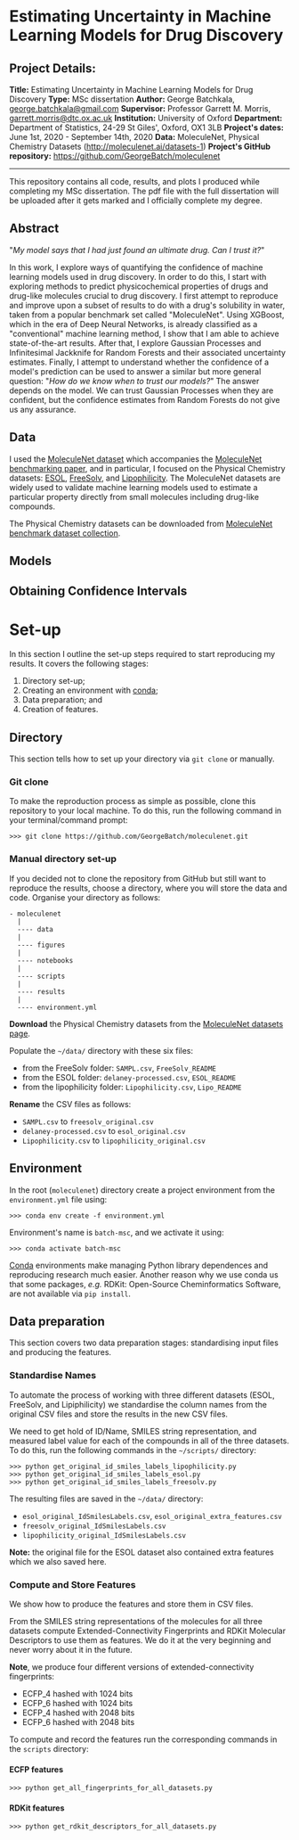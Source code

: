 # Estimating Uncertainty in Machine Learning Models for Drug Discovery

## Project Details:
**Title:** Estimating Uncertainty in Machine Learning Models for Drug Discovery
**Type:** MSc dissertation
**Author:** George Batchkala, george.batchkala@gmail.com
**Supervisor:** Professor Garrett M. Morris, garrett.morris@dtc.ox.ac.uk
**Institution:** University of Oxford
**Department:** Department of Statistics, 24-29 St Giles', Oxford, OX1 3LB
**Project's dates:** June 1st, 2020 - September 14th, 2020
**Data:** MoleculeNet, Physical Chemistry Datasets (http://moleculenet.ai/datasets-1)
**Project's GitHub repository:** https://github.com/GeorgeBatch/moleculenet

----

This repository contains all code, results, and plots I produced while completing my MSc dissertation. The pdf file with the full dissertation will be uploaded after it gets marked and I officially complete my degree.

## Abstract

"*My model says that I had just found an ultimate drug. Can I trust it?*"

In this work, I explore ways of quantifying the confidence of machine learning models used in drug discovery. In order to do this, I start with exploring methods to predict physicochemical properties of drugs and drug-like molecules crucial to drug discovery. I first attempt to reproduce and improve upon a subset of results to do with a drug's solubility in water, taken from a popular benchmark set called "MoleculeNet". Using XGBoost, which in the era of Deep Neural Networks, is already classified as a "conventional" machine learning method, I show that I am able to achieve state-of-the-art results. After that, I explore Gaussian Processes and Infinitesimal Jackknife for Random Forests and their associated uncertainty estimates. Finally, I attempt to understand whether the confidence of a model's prediction can be used to answer a similar but more general question: "*How do we know when to trust our models?*" The answer depends on the model. We can trust Gaussian Processes when they are confident, but the confidence estimates from Random Forests do not give us any assurance.

## Data

I used the [MoleculeNet dataset](http://moleculenet.ai/datasets-1) which accompanies the [MoleculeNet benchmarking paper](https://pubs.rsc.org/en/content/articlelanding/2018/sc/c7sc02664a#!divAbstract), and in particular, I focused on the Physical Chemistry datasets: [ESOL](https://pubs.acs.org/doi/10.1021/ci034243x), [FreeSolv](https://link.springer.com/article/10.1007/s10822-014-9747-x), and [Lipophilicity](https://onlinelibrary.wiley.com/doi/abs/10.1002/cem.2718). The MoleculeNet datasets are widely used to validate machine learning models used to estimate a particular property directly from small molecules including drug-like compounds.

The Physical Chemistry datasets can be downloaded from [MoleculeNet benchmark dataset collection](http://moleculenet.ai/datasets-1).

## Models



## Obtaining Confidence Intervals



# Set-up

In this section I outline the set-up steps required to start reproducing my results. It covers the following stages:

1. Directory set-up;
2. Creating an environment with [conda](https://docs.conda.io/en/latest/);
3. Data preparation; and
4. Creation of features.

## Directory

This section tells how to set up your directory via `git clone` or manually.

### Git clone

To make the reproduction process as simple as possible, clone this repository to your local machine. To do this, run the following command in your terminal/command prompt:

```
>>> git clone https://github.com/GeorgeBatch/moleculenet.git
```

### Manual directory set-up

If you decided not to clone the repository from GitHub but still want to reproduce the results, choose a directory, where you will store the data and code. Organise your directory as follows:

```
- moleculenet
  |
  ---- data
  |
  ---- figures
  |
  ---- notebooks
  |
  ---- scripts
  |
  ---- results
  |
  ---- environment.yml
```

**Download** the Physical Chemistry datasets from the [MoleculeNet datasets page](http://moleculenet.ai/datasets-1).

Populate the `~/data/` directory with these six files:

- from the FreeSolv folder: `SAMPL.csv`, `FreeSolv_README`
- from the ESOL folder: `delaney-processed.csv`, `ESOL_README`
- from the lipophilicity folder: `Lipophilicity.csv`, `Lipo_README`

**Rename** the CSV files as follows:

- `SAMPL.csv` to `freesolv_original.csv`
- `delaney-processed.csv` to `esol_original.csv`
- `Lipophilicity.csv` to `lipophilicity_original.csv`

## Environment

In the root (`moleculenet`) directory create a project environment from the `environment.yml` file using:

```
>>> conda env create -f environment.yml
```

Environment's name is `batch-msc`, and we activate it using:
```
>>> conda activate batch-msc
```

[Conda](https://docs.conda.io/en/latest/) environments make managing Python library dependences and reproducing research much easier. Another reason why we use conda us that some packages, *e.g.* RDKit: Open-Source Cheminformatics Software, are not available via `pip install`.

## Data preparation

This section covers two data preparation stages: standardising input files and producing the features.

### Standardise Names

To automate the process of working with three different datasets (ESOL, FreeSolv, and Lipiphilicity) we standardise the column names from the original CSV files and store the results in the new CSV files.

We need to get hold of ID/Name, SMILES string representation, and measured label value for each of the compounds in all of the three datasets. To do this, run the following commands in the `~/scripts/` directory:

```
>>> python get_original_id_smiles_labels_lipophilicity.py
>>> python get_original_id_smiles_labels_esol.py
>>> python get_original_id_smiles_labels_freesolv.py
```

The resulting files are saved in the `~/data/` directory:
- `esol_original_IdSmilesLabels.csv`, `esol_original_extra_features.csv`
- `freesolv_original_IdSmilesLabels.csv`
- `lipophilicity_original_IdSmilesLabels.csv`

**Note:** the original file for the ESOL dataset also contained extra features which we also saved here.

### Compute and Store Features

We show how to produce the features and store them in CSV files.

From the SMILES string representations of the molecules for all three datasets compute Extended-Connectivity Fingerprints and RDKit Molecular Descriptors to use them as features. We do it at the very beginning and never worry about it in the future.

**Note**, we produce four different versions of extended-connectivity fingerprints:
- ECFP_4 hashed with 1024 bits
- ECFP_6 hashed with 1024 bits
- ECFP_4 hashed with 2048 bits
- ECFP_6 hashed with 2048 bits

To compute and record the features run the corresponding commands in the `scripts` directory:

#### ECFP features
```
>>> python get_all_fingerprints_for_all_datasets.py
```

#### RDKit features

```
>>> python get_rdkit_descriptors_for_all_datasets.py
```
